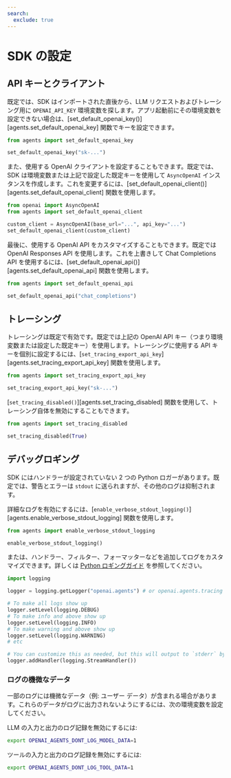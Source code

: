 ```yaml
---
search:
  exclude: true
---
```

# SDK の設定

## API キーとクライアント

既定では、SDK はインポートされた直後から、LLM リクエストおよびトレーシング用に `OPENAI_API_KEY` 環境変数を探します。アプリ起動前にその環境変数を設定できない場合は、[set_default_openai_key()][agents.set_default_openai_key] 関数でキーを設定できます。

```python
from agents import set_default_openai_key

set_default_openai_key("sk-...")
```

また、使用する OpenAI クライアントを設定することもできます。既定では、SDK は環境変数または上記で設定した既定キーを使用して `AsyncOpenAI` インスタンスを作成します。これを変更するには、[set_default_openai_client()][agents.set_default_openai_client] 関数を使用します。

```python
from openai import AsyncOpenAI
from agents import set_default_openai_client

custom_client = AsyncOpenAI(base_url="...", api_key="...")
set_default_openai_client(custom_client)
```

最後に、使用する OpenAI API をカスタマイズすることもできます。既定では OpenAI Responses API を使用します。これを上書きして Chat Completions API を使用するには、[set_default_openai_api()][agents.set_default_openai_api] 関数を使用します。

```python
from agents import set_default_openai_api

set_default_openai_api("chat_completions")
```

## トレーシング

トレーシングは既定で有効です。既定では上記の OpenAI API キー（つまり環境変数または設定した既定キー）を使用します。トレーシングに使用する API キーを個別に設定するには、[`set_tracing_export_api_key`][agents.set_tracing_export_api_key] 関数を使用します。

```python
from agents import set_tracing_export_api_key

set_tracing_export_api_key("sk-...")
```

[`set_tracing_disabled()`][agents.set_tracing_disabled] 関数を使用して、トレーシング自体を無効にすることもできます。

```python
from agents import set_tracing_disabled

set_tracing_disabled(True)
```

## デバッグロギング

SDK にはハンドラーが設定されていない 2 つの Python ロガーがあります。既定では、警告とエラーは `stdout` に送られますが、その他のログは抑制されます。

詳細なログを有効にするには、[`enable_verbose_stdout_logging()`][agents.enable_verbose_stdout_logging] 関数を使用します。

```python
from agents import enable_verbose_stdout_logging

enable_verbose_stdout_logging()
```

または、ハンドラー、フィルター、フォーマッターなどを追加してログをカスタマイズできます。詳しくは [Python ロギングガイド](https://docs.python.org/3/howto/logging.html) を参照してください。

```python
import logging

logger = logging.getLogger("openai.agents") # or openai.agents.tracing for the Tracing logger

# To make all logs show up
logger.setLevel(logging.DEBUG)
# To make info and above show up
logger.setLevel(logging.INFO)
# To make warning and above show up
logger.setLevel(logging.WARNING)
# etc

# You can customize this as needed, but this will output to `stderr` by default
logger.addHandler(logging.StreamHandler())
```

### ログの機微なデータ

一部のログには機微なデータ（例: ユーザー データ）が含まれる場合があります。これらのデータがログに出力されないようにするには、次の環境変数を設定してください。

LLM の入力と出力のログ記録を無効にするには:

```bash
export OPENAI_AGENTS_DONT_LOG_MODEL_DATA=1
```

ツールの入力と出力のログ記録を無効にするには:

```bash
export OPENAI_AGENTS_DONT_LOG_TOOL_DATA=1
```
